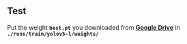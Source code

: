 ## Test

Put the weight **`best.pt`** you downloaded from [**Google Drive**](https://drive.google.com/drive/folders/140Nr6HFVJaci0K97u8OU10fCotNgWMoy) in **`./runs/train/yolov5-l/weights/`**
